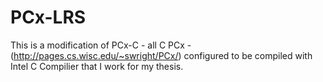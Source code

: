 PCx-LRS
=======

This is a modification of PCx-C - all C PCx - (http://pages.cs.wisc.edu/~swright/PCx/) configured to be compiled with Intel C Compilier that I work for my thesis.
